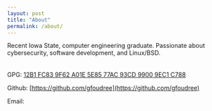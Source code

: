 ```yaml
---
layout: post
title: "About"
permalink: /about/
---
```


Recent Iowa State, computer engineering graduate. Passionate about cybersecurity, software development, and Linux/BSD.
<br>
<br>
<br>
GPG: [12B1 FC83 9F62 A01E 5E85 77AC 93CD 9900 9EC1 C788](/tale/assets/gfoudree.asc)

Github: [https://github.com/gfoudree](https://github.com/gfoudree)

Email: <a href="javascript:location='mailto:\u0067\u0066\u006f\u0075\u0064\u0072\u0065\u0065\u0040\u0070\u0072\u006f\u0074\u006f\u006e\u006d\u0061\u0069\u006c\u002e\u0063\u006f\u006d';void 0"><script type="text/javascript">document.write('\u0067\u0066\u006f\u0075\u0064\u0072\u0065\u0065\u0040\u0070\u0072\u006f\u0074\u006f\u006e\u006d\u0061\u0069\u006c\u002e\u0063\u006f\u006d')</script></a>